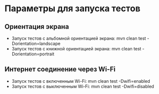 
# Параметры для запуска тестов

## Ориентация экрана
* Запуск тестов с альбомной ориентацией экрана: mvn clean test -Dorientation=landscape
* Запуск тестов с книжной ориентацией экрана: mvn clean test -Dorientation=portrait

## Интернет соединение через Wi-Fi
* Запуск тестов с включенным Wi-Fi: mvn clean test -Dwifi=enabled
* Запуск тестов с выключенным Wi-Fi: mvn clean test -Dwifi=disabled
